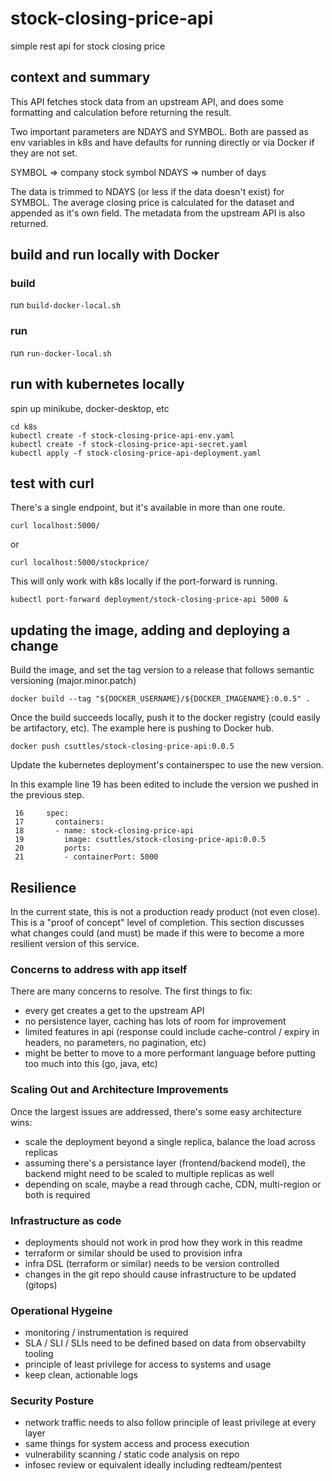 # stock-closing-price-api

simple rest api for stock closing price

## context and summary

This API fetches stock data from an upstream API, and does some formatting and calculation before returning the result.

Two important parameters are NDAYS and SYMBOL. Both are passed as env variables in k8s and have defaults for running directly or via Docker if they are not set.

SYMBOL => company stock symbol
NDAYS => number of days

The data is trimmed to NDAYS (or less if the data doesn't exist) for SYMBOL. The average closing price is calculated for the dataset and appended as it's own field.
The metadata from the upstream API is also returned.

## build and run locally with Docker

### build

run `build-docker-local.sh`

### run

run `run-docker-local.sh`

## run with kubernetes locally

spin up minikube, docker-desktop, etc

```
cd k8s
kubectl create -f stock-closing-price-api-env.yaml
kubectl create -f stock-closing-price-api-secret.yaml
kubectl apply -f stock-closing-price-api-deployment.yaml
```
## test with curl

There's a single endpoint, but it's available in more than one route.

```
curl localhost:5000/
```

or

```
curl localhost:5000/stockprice/
```

This will only work with k8s locally if the port-forward is running.

```
kubectl port-forward deployment/stock-closing-price-api 5000 &
```

## updating the image, adding and deploying a change

Build the image, and set the tag version to a release that follows semantic versioning (major.minor.patch)
```
docker build --tag "${DOCKER_USERNAME}/${DOCKER_IMAGENAME}:0.0.5" .
```

Once the build succeeds locally, push it to the docker registry (could easily be artifactory, etc).
The example here is pushing to Docker hub.
```
docker push csuttles/stock-closing-price-api:0.0.5
```

Update the kubernetes deployment's containerspec to use the new version.

In this example line 19 has been edited to include the version we pushed in the previous step.
```
 16     spec:
 17       containers:
 18       - name: stock-closing-price-api
 19         image: csuttles/stock-closing-price-api:0.0.5
 20         ports:
 21         - containerPort: 5000
```


## Resilience

In the current state, this is not a production ready product (not even close).
This is a "proof of concept" level of completion. This section discusses what changes could (and must) be made if this were to become a more resilient version of this service.

### Concerns to address with app itself

There are many concerns to resolve. The first things to fix:

* every get creates a get to the upstream API
* no persistence layer, caching has lots of room for improvement
* limited features in api (response could include cache-control / expiry in headers, no parameters, no pagination, etc)
* might be better to move to a more performant language before putting too much into this (go, java, etc)

### Scaling Out and Architecture Improvements

Once the largest issues are addressed, there's some easy architecture wins:

* scale the deployment beyond a single replica, balance the load across replicas
* assuming there's a persistance layer (frontend/backend model), the backend might need to be scaled to multiple replicas as well
* depending on scale, maybe a read through cache, CDN, multi-region or both is required

### Infrastructure as code

* deployments should not work in prod how they work in this readme
* terraform or similar should be used to provision infra
* infra DSL (terraform or similar) needs to be version controlled
* changes in the git repo should cause infrastructure to be updated (gitops)

### Operational Hygeine 

* monitoring / instrumentation is required
* SLA / SLI / SLIs need to be defined based on data from observabilty tooling
* principle of least privilege for access to systems and usage
* keep clean, actionable logs

### Security Posture

* network traffic needs to also follow principle of least privilege at every layer
* same things for system access and process execution
* vulnerability scanning / static code analysis on repo
* infosec review or equivalent ideally including redteam/pentest
